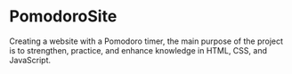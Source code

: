 # PomodoroSite
 Creating a website with a Pomodoro timer, the main purpose of the project is to strengthen, practice, and enhance knowledge in HTML, CSS, and JavaScript.
